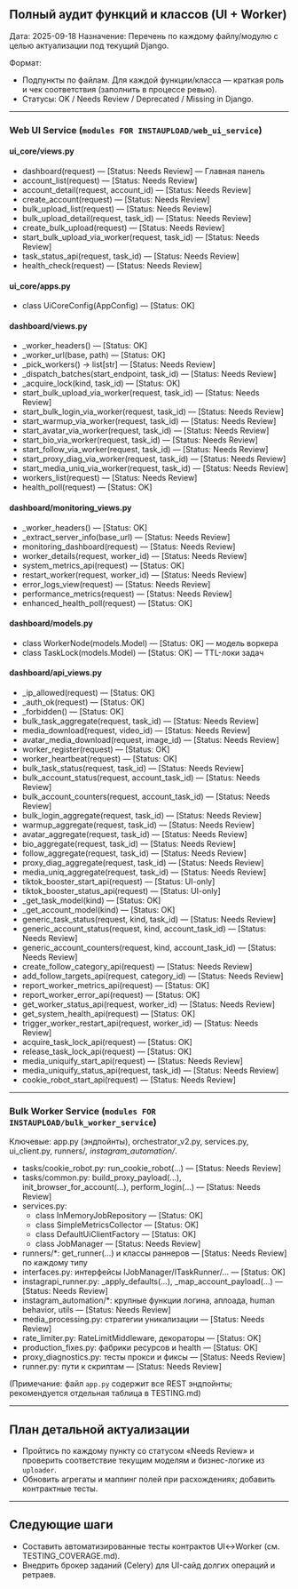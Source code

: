 ## Полный аудит функций и классов (UI + Worker)

Дата: 2025-09-18
Назначение: Перечень по каждому файлу/модулю с целью актуализации под текущий Django.

Формат:
- Подпункты по файлам. Для каждой функции/класса — краткая роль и чек соответствия (заполнить в процессе ревью).
- Статусы: OK / Needs Review / Deprecated / Missing in Django.

---

### Web UI Service (`modules FOR INSTAUPLOAD/web_ui_service`)

#### ui_core/views.py
- dashboard(request) — [Status: Needs Review] — Главная панель
- account_list(request) — [Status: Needs Review]
- account_detail(request, account_id) — [Status: Needs Review]
- create_account(request) — [Status: Needs Review]
- bulk_upload_list(request) — [Status: Needs Review]
- bulk_upload_detail(request, task_id) — [Status: Needs Review]
- create_bulk_upload(request) — [Status: Needs Review]
- start_bulk_upload_via_worker(request, task_id) — [Status: Needs Review]
- task_status_api(request, task_id) — [Status: Needs Review]
- health_check(request) — [Status: Needs Review]

#### ui_core/apps.py
- class UiCoreConfig(AppConfig) — [Status: OK]

#### dashboard/views.py
- _worker_headers() — [Status: OK]
- _worker_url(base, path) — [Status: OK]
- _pick_workers() -> list[str] — [Status: Needs Review]
- _dispatch_batches(start_endpoint, task_id) — [Status: Needs Review]
- _acquire_lock(kind, task_id) — [Status: OK]
- start_bulk_upload_via_worker(request, task_id) — [Status: Needs Review]
- start_bulk_login_via_worker(request, task_id) — [Status: Needs Review]
- start_warmup_via_worker(request, task_id) — [Status: Needs Review]
- start_avatar_via_worker(request, task_id) — [Status: Needs Review]
- start_bio_via_worker(request, task_id) — [Status: Needs Review]
- start_follow_via_worker(request, task_id) — [Status: Needs Review]
- start_proxy_diag_via_worker(request, task_id) — [Status: Needs Review]
- start_media_uniq_via_worker(request, task_id) — [Status: Needs Review]
- workers_list(request) — [Status: Needs Review]
- health_poll(request) — [Status: OK]

#### dashboard/monitoring_views.py
- _worker_headers() — [Status: OK]
- _extract_server_info(base_url) — [Status: Needs Review]
- monitoring_dashboard(request) — [Status: Needs Review]
- worker_details(request, worker_id) — [Status: Needs Review]
- system_metrics_api(request) — [Status: OK]
- restart_worker(request, worker_id) — [Status: Needs Review]
- error_logs_view(request) — [Status: Needs Review]
- performance_metrics(request) — [Status: Needs Review]
- enhanced_health_poll(request) — [Status: OK]

#### dashboard/models.py
- class WorkerNode(models.Model) — [Status: OK] — модель воркера
- class TaskLock(models.Model) — [Status: OK] — TTL-локи задач

#### dashboard/api_views.py
- _ip_allowed(request) — [Status: OK]
- _auth_ok(request) — [Status: OK]
- _forbidden() — [Status: OK]
- bulk_task_aggregate(request, task_id) — [Status: Needs Review]
- media_download(request, video_id) — [Status: Needs Review]
- avatar_media_download(request, image_id) — [Status: Needs Review]
- worker_register(request) — [Status: OK]
- worker_heartbeat(request) — [Status: OK]
- bulk_task_status(request, task_id) — [Status: Needs Review]
- bulk_account_status(request, account_task_id) — [Status: Needs Review]
- bulk_account_counters(request, account_task_id) — [Status: Needs Review]
- bulk_login_aggregate(request, task_id) — [Status: Needs Review]
- warmup_aggregate(request, task_id) — [Status: Needs Review]
- avatar_aggregate(request, task_id) — [Status: Needs Review]
- bio_aggregate(request, task_id) — [Status: Needs Review]
- follow_aggregate(request, task_id) — [Status: Needs Review]
- proxy_diag_aggregate(request, task_id) — [Status: Needs Review]
- media_uniq_aggregate(request, task_id) — [Status: Needs Review]
- tiktok_booster_start_api(request) — [Status: UI-only]
- tiktok_booster_status_api(request) — [Status: UI-only]
- _get_task_model(kind) — [Status: OK]
- _get_account_model(kind) — [Status: OK]
- generic_task_status(request, kind, task_id) — [Status: Needs Review]
- generic_account_status(request, kind, account_task_id) — [Status: Needs Review]
- generic_account_counters(request, kind, account_task_id) — [Status: Needs Review]
- create_follow_category_api(request) — [Status: Needs Review]
- add_follow_targets_api(request, category_id) — [Status: Needs Review]
- report_worker_metrics_api(request) — [Status: OK]
- report_worker_error_api(request) — [Status: OK]
- get_worker_status_api(request, worker_id) — [Status: Needs Review]
- get_system_health_api(request) — [Status: OK]
- trigger_worker_restart_api(request, worker_id) — [Status: Needs Review]
- acquire_task_lock_api(request) — [Status: OK]
- release_task_lock_api(request) — [Status: OK]
- media_uniquify_start_api(request) — [Status: Needs Review]
- media_uniquify_status_api(request, task_id) — [Status: Needs Review]
- cookie_robot_start_api(request) — [Status: Needs Review]

---

### Bulk Worker Service (`modules FOR INSTAUPLOAD/bulk_worker_service`)

Ключевые: app.py (эндпойнты), orchestrator_v2.py, services.py, ui_client.py, runners/*, instagram_automation/*.

- tasks/cookie_robot.py: run_cookie_robot(...) — [Status: Needs Review]
- tasks/common.py: build_proxy_payload(...), init_browser_for_account(...), perform_login(...) — [Status: Needs Review]
- services.py:
  - class InMemoryJobRepository — [Status: OK]
  - class SimpleMetricsCollector — [Status: OK]
  - class DefaultUiClientFactory — [Status: OK]
  - class JobManager — [Status: Needs Review]
- runners/*: get_runner(...) и классы раннеров — [Status: Needs Review] по каждому типу
- interfaces.py: интерфейсы IJobManager/ITaskRunner/... — [Status: OK]
- instagrapi_runner.py: _apply_defaults(...), _map_account_payload(...) — [Status: Needs Review]
- instagram_automation/*: крупные функции логина, аплоада, human behavior, utils — [Status: Needs Review]
- media_processing.py: стратегии уникализации — [Status: Needs Review]
- rate_limiter.py: RateLimitMiddleware, декораторы — [Status: OK]
- production_fixes.py: фабрики ресурсов и health — [Status: OK]
- proxy_diagnostics.py: тесты прокси и фиксы — [Status: Needs Review]
- runner.py: пути к скриптам — [Status: Needs Review]

(Примечание: файл `app.py` содержит все REST эндпойнты; рекомендуется отдельная таблица в TESTING.md)

---

## План детальной актуализации
- Пройтись по каждому пункту со статусом «Needs Review» и проверить соответствие текущим моделям и бизнес-логике из `uploader`.
- Обновить агрегаты и маппинг полей при расхождениях; добавить контрактные тесты.

---

## Следующие шаги
- Составить автоматизированные тесты контрактов UI↔Worker (см. TESTING_COVERAGE.md).
- Внедрить брокер заданий (Celery) для UI-сайд долгих операций и ретраев.
